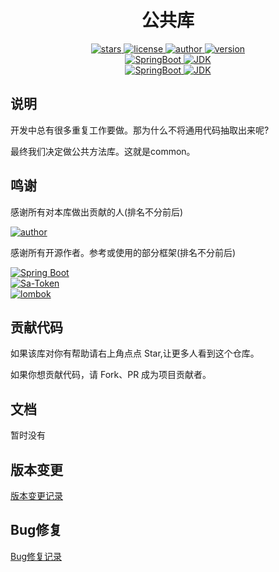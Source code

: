 <h1 align="center">公共库</h1>

<p align="center">
    <a target="_blank" href="https://github.com/datachina/common">
        <img alt="stars" src="https://img.shields.io/github/stars/datachina/common?style=social"/>
    </a>
    <a target="_blank" href="https://opensource.org/licenses/MIT">
        <img alt="license" src="https://img.shields.io/github/license/datachina/common">
    </a>
    <a target="_blank" href="https://github.com/jidaojiuyou">
        <img alt="author" src="https://img.shields.io/badge/author-jidaojiuyou-ff3366.svg"/>
    </a>
    <a target="_blank" href="https://repo1.maven.org/maven2/io/github/datachina/">
        <img alt="version" src="https://img.shields.io/maven-central/v/io.github.datachina/common"/>
    </a><br>
    <a target="_blank" href="https://www.oracle.com/technetwork/java/javase/downloads/index.html">
        <img alt="SpringBoot" src="https://img.shields.io/badge/Spring Boot-2.7.13-ff3300.svg"/>
    </a>
    <a target="_blank" href="https://www.oracle.com/technetwork/java/javase/downloads/index.html">
        <img alt="JDK" src="https://img.shields.io/badge/JDK-8+-ff3300.svg"/>
    </a><br>
    <a target="_blank" href="https://www.oracle.com/technetwork/java/javase/downloads/index.html">
        <img alt="SpringBoot" src="https://img.shields.io/badge/Spring Boot-3.1.1-00ff00.svg"/>
    </a>
    <a target="_blank" href="https://www.oracle.com/technetwork/java/javase/downloads/index.html">
        <img alt="JDK" src="https://img.shields.io/badge/JDK-17+-00ff00.svg"/>
    </a>
</p>

## 说明

开发中总有很多重复工作要做。那为什么不将通用代码抽取出来呢?

最终我们决定做公共方法库。这就是common。

## 鸣谢

感谢所有对本库做出贡献的人(排名不分前后)

<p>
    <a target="_blank" href="https://github.com/jidaojiuyou">
        <img alt="author" src="https://img.shields.io/badge/author-jidaojiuyou-ff3366.svg"/>
    </a>
</p>

感谢所有开源作者。参考或使用的部分框架(排名不分前后)

<p>
    <a target="_blank" href="https://github.com/spring-projects/spring-boot">
        <img alt="Spring Boot" src="https://img.shields.io/badge/Framework-Spring Boot-green.svg"/>
    </a> 
    <br>
    <a target="_blank" href="https://gitee.com/dromara/sa-token">
        <img alt="Sa-Token" src="https://img.shields.io/badge/Library-Sa Token-green.svg"/>
    </a>
    <br>
    <a target="_blank" href="https://github.com/projectlombok/lombok">
        <img alt="lombok" src="https://img.shields.io/badge/Library-lombok-green.svg"/>
    </a>
    <br>
</p>

## 贡献代码

如果该库对你有帮助请右上角点点 Star,让更多人看到这个仓库。

如果你想贡献代码，请 Fork、PR 成为项目贡献者。

## 文档

暂时没有

## 版本变更

[版本变更记录](./CHANGELOG.md)

## Bug修复

[Bug修复记录](./BUGFIX.md)